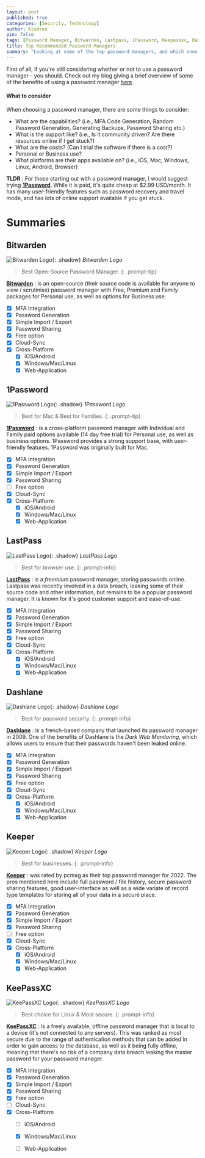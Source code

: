 ```yaml
---
layout: post
published: true
categories: [Security, Technology]
author: Kludron
pin: false
tags: [Password Manager, Bitwarden, Lastpass, 1Password, Keepassxc, Dashlane, Personal Security]
title: Top Recommended Password Managers
summary: "Looking at some of the top password managers, and which ones I would recommend for which use."
---
```


First of all, if you're still considering whether or not to use a password manager - you should. Check out my blog giving a brief overview of
some of the benefits of using a password manager [here](/posts/password-managers).

#### What to consider

When choosing a password manager, there are some things to consider:
- What are the capabilities? (i.e., MFA Code Generation, Random Password Generation, Generating Backups, Password Sharing etc.)
- What is the support like? (i.e., Is it community driven? Are there resources online if I get stuck?)
- What are the costs? (Can I trial the software if there is a cost?)
- Personal or Business use?
- What platforms are their apps available on? (i.e., iOS, Mac, Windows, Linux, Android, Browser)

**TLDR**
: For those starting out with a password manager, I would suggest trying [**1Password**](#1password). While it is paid, it's quite 
cheap at $2.99 USD/month. It has many user-friendly features such as password recovery and travel mode, and has
lots of online support available if you get stuck.

# Summaries

## Bitwarden

![Bitwarden Logo](/assets/img/bitwarden-logo.png){: .shadow}
_Bitwarden Logo_

> Best Open-Source Password Manager.
{: .prompt-tip}

[**Bitwarden**](https://bitwarden.com) 
: is an open-source (their source code is available for anyone to view / scrutinise) password manager
with Free, Premium and Family packages for Personal use, as well as options for Business use.

- [x] MFA Integration
- [x] Password Generation
- [x] Simple Import / Export
- [x] Password Sharing
- [x] Free option
- [x] Cloud-Sync
- [x] Cross-Platform
  - [x] iOS/Android
  - [x] Windows/Mac/Linux
  - [x] Web-Application

## 1Password

![1Password Logo](/assets/img/1password-logo.png){: .shadow}
_1Password Logo_

> Best for Mac & Best for Families.
{: .prompt-tip}

[**1Password**](https://1password.com)
: is a cross-platform password manager with Individual and Family paid options available (14 day free trial) for 
Personal use, as well as business options. 1Password provides a strong support base, with user-friendly features. 1Password was originally
built for Mac.

- [x] MFA Integration
- [x] Password Generation
- [x] Simple Import / Export
- [x] Password Sharing
- [ ] Free option
- [x] Cloud-Sync
- [x] Cross-Platform
  - [x] iOS/Android
  - [x] Windows/Mac/Linux
  - [x] Web-Application

## LastPass

![LastPass Logo](/assets/img/lastpass-logo.png){: .shadow}
_LastPass Logo_

> Best for browser use.
{: .prompt-info}

[**LastPass**](https://lastpass.com)
: is a *freemium* password manager, storing passwords online. Lastpass was recently involved in a data breach, leaking some of their source code and
other information, but remains to be a popular password manager. It is known for it's good customer support and ease-of-use.

- [x] MFA Integration
- [x] Password Generation
- [x] Simple Import / Export
- [x] Password Sharing
- [x] Free option
- [x] Cloud-Sync
- [x] Cross-Platform
  - [x] iOS/Android
  - [x] Windows/Mac/Linux
  - [x] Web-Application

## Dashlane

![Dashlane Logo](/assets/img/dashlane-logo.png){: .shadow}
_Dashlane Logo_

> Best for password security.
{: .prompt-info}

[**Dashlane**](https://dashlane.com)
: is a french-based company that launched its password manager in 2009. One of the benefits of Dashlane is the *Dark Web Monitoring*, which allows
users to ensure that their passwords haven't been leaked online.

- [x] MFA Integration
- [x] Password Generation
- [x] Simple Import / Export
- [x] Password Sharing
- [x] Free option
- [x] Cloud-Sync
- [x] Cross-Platform
  - [x] iOS/Android
  - [x] Windows/Mac/Linux
  - [x] Web-Application

## Keeper

![Keeper Logo](/assets/img/keeper-logo.png){: .shadow}
_Keeper Logo_

> Best for businesses.
{: .prompt-info}

[**Keeper**](https://keepersecurity.com)
: was rated by pcmag as their top password manager for 2022. The pros mentioned here include full password / file history, secure password sharing
features, good user-interface as well as a wide variate of record type templates for storing all of your data in a secure place.

- [x] MFA Integration
- [x] Password Generation
- [x] Simple Import / Export
- [x] Password Sharing
- [ ] Free option
- [x] Cloud-Sync
- [x] Cross-Platform
  - [x] iOS/Android
  - [x] Windows/Mac/Linux
  - [x] Web-Application

## KeePassXC

![KeePassXC Logo](/assets/img/keepassxc-logo.png){: .shadow}
_KeePassXC Logo_

> Best choice for Linux & Most secure.
{: .prompt-info}

[**KeePassXC**](https://keepassxc.org/)
: is a freely available, offline password manager that is local to a device (it's not connected to any servers). 
This was ranked as most secure due to the range of authentication methods that can be added in order to gain access 
to the database, as well as it being fully offline, meaning that there's no risk of a company data breach 
leaking the master password for your password manager.

- [x] MFA Integration
- [x] Password Generation
- [x] Simple Import / Export
- [x] Password Sharing
- [x] Free option
- [ ] Cloud-Sync
- [x] Cross-Platform
  - [ ] iOS/Android
  - [x] Windows/Mac/Linux
  - [ ] Web-Application

